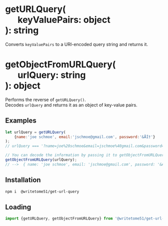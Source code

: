 # getURLQuery(<br>&nbsp;&nbsp;&nbsp;&nbsp;&nbsp;&nbsp;keyValuePairs: object<br>): string

Converts `keyValuePairs` to a URI-encoded query string and returns it.

# getObjectFromURLQuery(<br>&nbsp;&nbsp;&nbsp;&nbsp;&nbsp;&nbsp;urlQuery: string<br>): object

Performs the reverse of `getURLQuery()`.  
Decodes `urlQuery` and returns it as an object of key-value pairs.


## Examples
```js
let urlQuery = getURLQuery(
	{name:'joe schmoe', email:'jschmoe@gmail.com', password:'&ÅÍ†'}
);
// urlQuery === '?name=joe%20schmoe&email=jschmoe%40gmail.com&password=%26%C3%85%C3%8D%E2%80%A0'

// You can decode the information by passing it to getObjectFromURLQuery():
getObjectFromURLQuery(urlQuery);
// -->  { name: 'joe schmoe', email: 'jschmoe@gmail.com', password: '&ÅÍ†' }
```

## Installation
```bash
npm i  @writetome51/get-url-query
```

## Loading
```js
import {getURLQuery, getObjectFromURLQuery} from '@writetome51/get-url-query';
```
